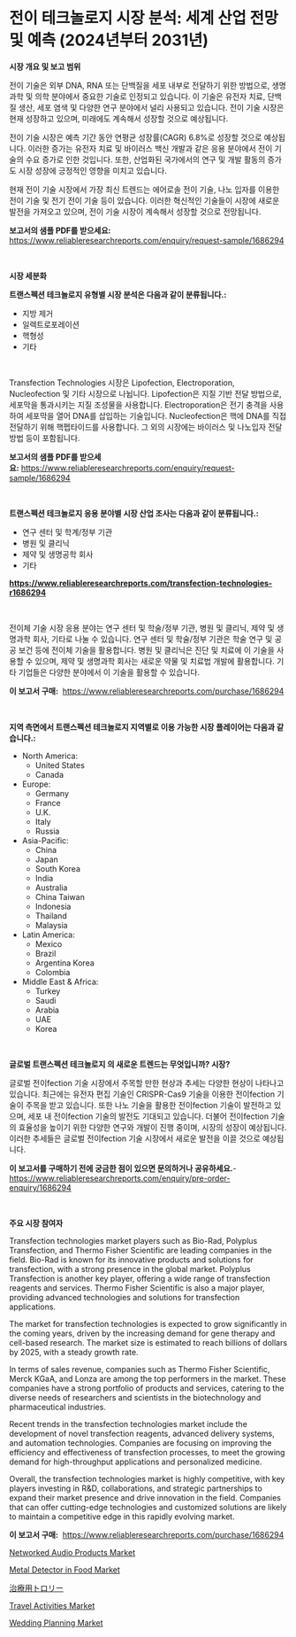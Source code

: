 <p><h1>전이 테크놀로지 시장 분석: 세계 산업 전망 및 예측 (2024년부터 2031년)</h1></p><p><strong>시장 개요 및 보고 범위</strong></p>
<p><p>전이 기술은 외부 DNA, RNA 또는 단백질을 세포 내부로 전달하기 위한 방법으로, 생명 과학 및 의학 분야에서 중요한 기술로 인정되고 있습니다. 이 기술은 유전자 치료, 단백질 생산, 세포 염색 및 다양한 연구 분야에서 널리 사용되고 있습니다. 전이 기술 시장은 현재 성장하고 있으며, 미래에도 계속해서 성장할 것으로 예상됩니다. </p><p>전이 기술 시장은 예측 기간 동안 연평균 성장률(CAGR) 6.8%로 성장할 것으로 예상됩니다. 이러한 증가는 유전자 치료 및 바이러스 백신 개발과 같은 응용 분야에서 전이 기술의 수요 증가로 인한 것입니다. 또한, 산업화된 국가에서의 연구 및 개발 활동의 증가도 시장 성장에 긍정적인 영향을 미치고 있습니다.</p><p>현재 전이 기술 시장에서 가장 최신 트렌드는 에어로솔 전이 기술, 나노 입자를 이용한 전이 기술 및 전기 전이 기술 등이 있습니다. 이러한 혁신적인 기술들이 시장에 새로운 발전을 가져오고 있으며, 전이 기술 시장이 계속해서 성장할 것으로 전망됩니다.</p></p>
<p><strong>보고서의 샘플 PDF를 받으세요:</strong> <a href="https://www.reliableresearchreports.com/enquiry/request-sample/1686294">https://www.reliableresearchreports.com/enquiry/request-sample/1686294</a></p>
<p>&nbsp;</p>
<p><strong>시장 세분화</strong></p>
<p><strong>트랜스펙션 테크놀로지 유형별 시장 분석은 다음과 같이 분류됩니다.:</strong></p>
<p><ul><li>지방 제거</li><li>일렉트로포레이션</li><li>핵형성</li><li>기타</li></ul></p>
<p>&nbsp;</p>
<p><p>Transfection Technologies 시장은 Lipofection, Electroporation, Nucleofection 및 기타 시장으로 나뉩니다. Lipofection은 지질 기반 전달 방법으로, 세포막을 통과시키는 지질 조성물을 사용합니다. Electroporation은 전기 충격을 사용하여 세포막을 열어 DNA를 삽입하는 기술입니다. Nucleofection은 핵에 DNA를 직접 전달하기 위해 핵펩타이드를 사용합니다. 그 외의 시장에는 바이러스 및 나노입자 전달 방법 등이 포함됩니다.</p></p>
<p><strong>보고서의 샘플 PDF를 받으세요:</strong>&nbsp;<a href="https://www.reliableresearchreports.com/enquiry/request-sample/1686294">https://www.reliableresearchreports.com/enquiry/request-sample/1686294</a></p>
<p>&nbsp;</p>
<p><strong> 트랜스펙션 테크놀로지 응용 분야별 시장 산업 조사는 다음과 같이 분류됩니다.:</strong></p>
<p><ul><li>연구 센터 및 학계/정부 기관</li><li>병원 및 클리닉</li><li>제약 및 생명공학 회사</li><li>기타</li></ul></p>
<p><strong><a href="https://www.reliableresearchreports.com/transfection-technologies-r1686294">https://www.reliableresearchreports.com/transfection-technologies-r1686294</a></strong></p>
<p>&nbsp;</p>
<p><p>전이체 기술 시장 응용 분야는 연구 센터 및 학술/정부 기관, 병원 및 클리닉, 제약 및 생명과학 회사, 기타로 나눌 수 있습니다. 연구 센터 및 학술/정부 기관은 학술 연구 및 공공 보건 등에 전이체 기술을 활용합니다. 병원 및 클리닉은 진단 및 치료에 이 기술을 사용할 수 있으며, 제약 및 생명과학 회사는 새로운 약물 및 치료법 개발에 활용합니다. 기타 기업들은 다양한 분야에서 이 기술을 활용할 수 있습니다.</p></p>
<p><strong>이 보고서 구매:</strong>&nbsp; <a href="https://www.reliableresearchreports.com/purchase/1686294">https://www.reliableresearchreports.com/purchase/1686294</a></p>
<p>&nbsp;</p>
<p><strong>지역 측면에서 트랜스펙션 테크놀로지 지역별로 이용 가능한 시장 플레이어는 다음과 같습니다.:</strong></p>
<p><ul>
    <li>
        North America:
        <ul>
            <li>United States</li>
            <li>Canada</li>
        </ul>
    </li>
    <li>
        Europe:
        <ul>
            <li>Germany</li>
            <li>France</li>
            <li>U.K.</li>
            <li>Italy</li>
            <li>Russia</li>
        </ul>
    </li>
    <li>
        Asia-Pacific:
        <ul>
            <li>China</li>
            <li>Japan</li>
            <li>South Korea</li>
            <li>India</li>
            <li>Australia</li>
            <li>China Taiwan</li>
            <li>Indonesia</li>
            <li>Thailand</li>
            <li>Malaysia</li>
        </ul>
    </li>
    <li>
        Latin America:
        <ul>
            <li>Mexico</li>
            <li>Brazil</li>
            <li>Argentina Korea</li>
            <li>Colombia</li>
        </ul>
    </li>
    <li>
        Middle East & Africa:
        <ul>
            <li>Turkey</li>
            <li>Saudi</li>
            <li>Arabia</li>
            <li>UAE</li>
            <li>Korea</li>
        </ul>
    </li>
    </ul></p>
<p>&nbsp;</p>
<p><strong>글로벌 트랜스펙션 테크놀로지 의 새로운 트렌드는 무엇입니까? 시장?</strong></p>
<p><p>글로벌 전이fection 기술 시장에서 주목할 만한 현상과 추세는 다양한 현상이 나타나고 있습니다. 최근에는 유전자 편집 기술인 CRISPR-Cas9 기술을 이용한 전이fection 기술이 주목을 받고 있습니다. 또한 나노 기술을 활용한 전이fection 기술이 발전하고 있으며, 세포 내 전이fection 기술의 발전도 기대되고 있습니다. 더불어 전이fection 기술의 효율성을 높이기 위한 다양한 연구와 개발이 진행 중이며, 시장의 성장이 예상됩니다. 이러한 추세들은 글로벌 전이fection 기술 시장에서 새로운 발전을 이끌 것으로 예상됩니다.</p></p>
<p><strong>이 보고서를 구매하기 전에 궁금한 점이 있으면 문의하거나 공유하세요.</strong>- <a href="https://www.reliableresearchreports.com/enquiry/pre-order-enquiry/1686294">https://www.reliableresearchreports.com/enquiry/pre-order-enquiry/1686294</a></p>
<p>&nbsp;</p>
<p><strong>주요 시장 참여자</strong></p>
<p><p>Transfection technologies market players such as Bio-Rad, Polyplus Transfection, and Thermo Fisher Scientific are leading companies in the field. Bio-Rad is known for its innovative products and solutions for transfection, with a strong presence in the global market. Polyplus Transfection is another key player, offering a wide range of transfection reagents and services. Thermo Fisher Scientific is also a major player, providing advanced technologies and solutions for transfection applications.</p><p>The market for transfection technologies is expected to grow significantly in the coming years, driven by the increasing demand for gene therapy and cell-based research. The market size is estimated to reach billions of dollars by 2025, with a steady growth rate.</p><p>In terms of sales revenue, companies such as Thermo Fisher Scientific, Merck KGaA, and Lonza are among the top performers in the market. These companies have a strong portfolio of products and services, catering to the diverse needs of researchers and scientists in the biotechnology and pharmaceutical industries.</p><p>Recent trends in the transfection technologies market include the development of novel transfection reagents, advanced delivery systems, and automation technologies. Companies are focusing on improving the efficiency and effectiveness of transfection processes, to meet the growing demand for high-throughput applications and personalized medicine.</p><p>Overall, the transfection technologies market is highly competitive, with key players investing in R&D, collaborations, and strategic partnerships to expand their market presence and drive innovation in the field. Companies that can offer cutting-edge technologies and customized solutions are likely to maintain a competitive edge in this rapidly evolving market.</p></p>
<p><strong>이 보고서 구매:</strong>&nbsp;&nbsp;<a href="https://www.reliableresearchreports.com/purchase/1686294">https://www.reliableresearchreports.com/purchase/1686294</a></p>
<p><p><a href="https://www.linkedin.com/pulse/networked-audio-products-market-share-evolution-growth-uwzae?trackingId=aP4lcV1LXNHoIlx%2BHgTn5g%3D%3D">Networked Audio Products Market</a></p><p><a href="https://www.linkedin.com/pulse/metal-detector-food-market-size-reveals-best-marketing-l0hye?trackingId=BJoXF4lc5W6HH6wwct6Vxg%3D%3D">Metal Detector in Food Market</a></p><p><a href="https://medium.com/@jodyomenick9056/%E5%87%A6%E7%BD%AE%E5%8F%B0%E5%B8%82%E5%A0%B4%E5%88%86%E6%9E%90-%E3%81%9D%E3%81%AEcagr-%E5%B8%82%E5%A0%B4%E3%82%BB%E3%82%B0%E3%83%A1%E3%83%B3%E3%83%86%E3%83%BC%E3%82%B7%E3%83%A7%E3%83%B3-%E3%81%8A%E3%82%88%E3%81%B3%E4%B8%96%E7%95%8C%E7%9A%84%E3%81%AA%E7%94%A3%E6%A5%AD%E6%A6%82%E6%B3%81-079d37d6d249">治療用トロリー</a></p><p><a href="https://github.com/pgtimber/Market-Research-Report-List-2/blob/main/travel-activities-market.md">Travel Activities Market</a></p><p><a href="https://github.com/lataunyatinikmelvin59ilbd0dv/Market-Research-Report-List-2/blob/main/wedding-planning-market.md">Wedding Planning Market</a></p></p>